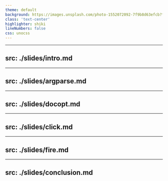 ```yaml
---
theme: default
background: https://images.unsplash.com/photo-1552072092-7f9b8d63efcb?fit=crop&w=1920
class: 'text-center'
highlighter: shiki
lineNumbers: false
css: unocss
---
```


---
src: ./slides/intro.md
---

---
src: ./slides/argparse.md
---

---
src: ./slides/docopt.md
---

---
src: ./slides/click.md
---

---
src: ./slides/fire.md
---

---
src: ./slides/conclusion.md
---